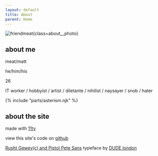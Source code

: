 ```yaml
---
layout: default
title: About
parent: Home
---
```


![friendmeat](https://i.postimg.cc/g27c2pjL/friendmeat.jpg){class=about__photo}

## about me

meat/matt

he/him/his

26 

IT worker / hobbyist / artist / diletante / nihilist / naysayer / snob / hater 

{% include "parts/asterism.njk" %}

## about the site

made with [11ty](https://11ty.org)

view this site's code on [github](https://github.com/friendmeat/friendmeat.org)

<a class="font-revenge" href="https://revengefont.com/" target="_blank">Rusht Gewey(c) and Pistol Pete Sans</a> typeface by [DUDE london](https://dude.it/london/)